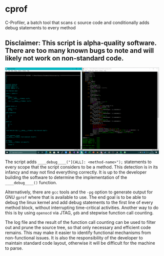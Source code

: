 # cprof
C-Profiler, a batch tool that scans c source code and conditionally adds debug statements to every method

## Disclaimer: This script is alpha-quality software. There are too many known bugs to note and will likely not work on non-standard code.

![Image of cprof](https://github.com/TheMindVirus/cprof/blob/main/cprof.png)

The script adds `____debug____("[CALL]: <method-name>");` statements to every scope that the script considers to be a method.
This detection is in its infancy and may not find everything correctly.
It is up to the developer building the software to determine the implementation of the `____debug____()` function.

Alternatively, there are `gcc` tools and the `-pg` option to generate output for GNU `gprof` where that is available to use.
The end goal is to be able to debug the linux kernel and add debug statements to the first line of every method block,
without interrupting time-critical activities. Another way to do this is by using `openocd` via JTAG, `gdb` and stepwise function call counting.

The log file and the result of the function call counting can be used to filter out and prune the source tree,
so that only necessary and efficient code remains. This may make it easier to identify functional mechanisms from non-functional issues.
It is also the responsibility of the developer to maintain standard code layout, otherwise it will be difficult for the machine to parse.

